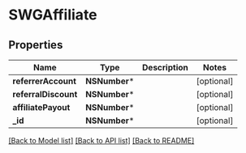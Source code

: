 # SWGAffiliate

## Properties
Name | Type | Description | Notes
------------ | ------------- | ------------- | -------------
**referrerAccount** | **NSNumber*** |  | [optional] 
**referralDiscount** | **NSNumber*** |  | [optional] 
**affiliatePayout** | **NSNumber*** |  | [optional] 
**_id** | **NSNumber*** |  | [optional] 

[[Back to Model list]](../README.md#documentation-for-models) [[Back to API list]](../README.md#documentation-for-api-endpoints) [[Back to README]](../README.md)


